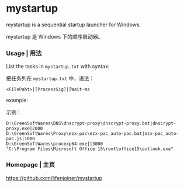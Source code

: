 # mystartup

mystartup is a sequential startup launcher for Windows.

mystartup 是 Windows 下的顺序启动器。

### Usage | 用法

List the tasks in `mystartup.txt` with syntax:

把任务列在 `mystartup.txt` 中，语法：

```
<FilePaht>|[ProcessSig]|[Wait-ms
```

example:

示例：

```
D:\GreenSoftWares\DNS\dnscrypt-proxy\dnscrypt-proxy.bat|dnscrypt-proxy.exe|2000
D:\GreenSoftWares\Proxy\ezx-pac\ezx-pac_auto-pac.bat|ezx-pac_auto-pac.js|1000
D:\GreenSoftWares\procexp64.exe||3000
"C:\Program Files\Microsoft Office 15\root\office15\outlook.exe"
```

### Homepage | 主页

https://github.com/lifenjoiner/mystartup
